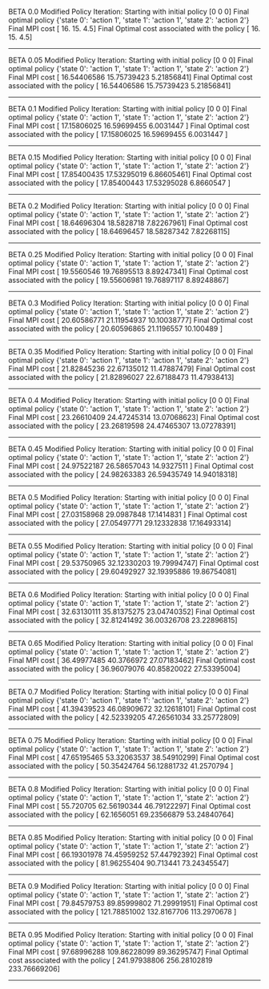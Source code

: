 BETA 0.0
Modified Policy Iteration: Starting with initial policy [0 0 0]
Final optimal policy
{'state 0': 'action 1', 'state 1': 'action 1', 'state 2': 'action 2'}
Final MPI cost
[ 16.   15.    4.5]
Final Optimal cost associated with the policy
[ 16.   15.    4.5]


 ------------ 


BETA 0.05
Modified Policy Iteration: Starting with initial policy [0 0 0]
Final optimal policy
{'state 0': 'action 1', 'state 1': 'action 1', 'state 2': 'action 2'}
Final MPI cost
[ 16.54406586  15.75739423   5.21856841]
Final Optimal cost associated with the policy
[ 16.54406586  15.75739423   5.21856841]


 ------------ 


BETA 0.1
Modified Policy Iteration: Starting with initial policy [0 0 0]
Final optimal policy
{'state 0': 'action 1', 'state 1': 'action 1', 'state 2': 'action 2'}
Final MPI cost
[ 17.15806025  16.59699455   6.0031447 ]
Final Optimal cost associated with the policy
[ 17.15806025  16.59699455   6.0031447 ]


 ------------ 


BETA 0.15
Modified Policy Iteration: Starting with initial policy [0 0 0]
Final optimal policy
{'state 0': 'action 1', 'state 1': 'action 1', 'state 2': 'action 2'}
Final MPI cost
[ 17.85400435  17.53295019   6.86605461]
Final Optimal cost associated with the policy
[ 17.85400443  17.53295028   6.8660547 ]


 ------------ 


BETA 0.2
Modified Policy Iteration: Starting with initial policy [0 0 0]
Final optimal policy
{'state 0': 'action 1', 'state 1': 'action 1', 'state 2': 'action 2'}
Final MPI cost
[ 18.64696304  18.5828718    7.82267961]
Final Optimal cost associated with the policy
[ 18.64696457  18.58287342   7.82268115]


 ------------ 


BETA 0.25
Modified Policy Iteration: Starting with initial policy [0 0 0]
Final optimal policy
{'state 0': 'action 1', 'state 1': 'action 1', 'state 2': 'action 2'}
Final MPI cost
[ 19.5560546   19.76895513   8.89247341]
Final Optimal cost associated with the policy
[ 19.55606981  19.76897117   8.89248867]


 ------------ 


BETA 0.3
Modified Policy Iteration: Starting with initial policy [0 0 0]
Final optimal policy
{'state 0': 'action 1', 'state 1': 'action 1', 'state 2': 'action 2'}
Final MPI cost
[ 20.60586771  21.11954937  10.10038777]
Final Optimal cost associated with the policy
[ 20.60596865  21.1196557   10.100489  ]


 ------------ 


BETA 0.35
Modified Policy Iteration: Starting with initial policy [0 0 0]
Final optimal policy
{'state 0': 'action 1', 'state 1': 'action 1', 'state 2': 'action 2'}
Final MPI cost
[ 21.82845236  22.67135012  11.47887479]
Final Optimal cost associated with the policy
[ 21.82896027  22.67188473  11.47938413]


 ------------ 


BETA 0.4
Modified Policy Iteration: Starting with initial policy [0 0 0]
Final optimal policy
{'state 0': 'action 1', 'state 1': 'action 1', 'state 2': 'action 2'}
Final MPI cost
[ 23.26610409  24.47245314  13.07068623]
Final Optimal cost associated with the policy
[ 23.26819598  24.47465307  13.07278391]


 ------------ 


BETA 0.45
Modified Policy Iteration: Starting with initial policy [0 0 0]
Final optimal policy
{'state 0': 'action 1', 'state 1': 'action 1', 'state 2': 'action 2'}
Final MPI cost
[ 24.97522187  26.58657043  14.9327511 ]
Final Optimal cost associated with the policy
[ 24.98263383  26.59435749  14.94018318]


 ------------ 


BETA 0.5
Modified Policy Iteration: Starting with initial policy [0 0 0]
Final optimal policy
{'state 0': 'action 1', 'state 1': 'action 1', 'state 2': 'action 2'}
Final MPI cost
[ 27.03158968  29.0987848   17.1414831 ]
Final Optimal cost associated with the policy
[ 27.05497771  29.12332838  17.16493314]


 ------------ 


BETA 0.55
Modified Policy Iteration: Starting with initial policy [0 0 0]
Final optimal policy
{'state 0': 'action 1', 'state 1': 'action 1', 'state 2': 'action 2'}
Final MPI cost
[ 29.53750965  32.12330203  19.79994747]
Final Optimal cost associated with the policy
[ 29.60492927  32.19395886  19.86754081]


 ------------ 


BETA 0.6
Modified Policy Iteration: Starting with initial policy [0 0 0]
Final optimal policy
{'state 0': 'action 1', 'state 1': 'action 1', 'state 2': 'action 2'}
Final MPI cost
[ 32.63130111  35.81375275  23.04740352]
Final Optimal cost associated with the policy
[ 32.81241492  36.00326708  23.22896815]


 ------------ 


BETA 0.65
Modified Policy Iteration: Starting with initial policy [0 0 0]
Final optimal policy
{'state 0': 'action 1', 'state 1': 'action 1', 'state 2': 'action 2'}
Final MPI cost
[ 36.49977485  40.3766972   27.07183462]
Final Optimal cost associated with the policy
[ 36.96079076  40.85820022  27.53395004]


 ------------ 


BETA 0.7
Modified Policy Iteration: Starting with initial policy [0 0 0]
Final optimal policy
{'state 0': 'action 1', 'state 1': 'action 1', 'state 2': 'action 2'}
Final MPI cost
[ 41.39439523  46.08909672  32.12618101]
Final Optimal cost associated with the policy
[ 42.52339205  47.26561034  33.25772809]


 ------------ 


BETA 0.75
Modified Policy Iteration: Starting with initial policy [0 0 0]
Final optimal policy
{'state 0': 'action 1', 'state 1': 'action 1', 'state 2': 'action 2'}
Final MPI cost
[ 47.65195465  53.32063537  38.54910299]
Final Optimal cost associated with the policy
[ 50.35424764  56.12881732  41.2570794 ]


 ------------ 


BETA 0.8
Modified Policy Iteration: Starting with initial policy [0 0 0]
Final optimal policy
{'state 0': 'action 1', 'state 1': 'action 1', 'state 2': 'action 2'}
Final MPI cost
[ 55.720705    62.56190344  46.79122297]
Final Optimal cost associated with the policy
[ 62.1656051   69.23566879  53.24840764]


 ------------ 


BETA 0.85
Modified Policy Iteration: Starting with initial policy [0 0 0]
Final optimal policy
{'state 0': 'action 1', 'state 1': 'action 1', 'state 2': 'action 2'}
Final MPI cost
[ 66.19301978  74.45959252  57.44792392]
Final Optimal cost associated with the policy
[ 81.96255404  90.713441    73.24345547]


 ------------ 


BETA 0.9
Modified Policy Iteration: Starting with initial policy [0 0 0]
Final optimal policy
{'state 0': 'action 1', 'state 1': 'action 1', 'state 2': 'action 2'}
Final MPI cost
[ 79.84579753  89.85999802  71.29991951]
Final Optimal cost associated with the policy
[ 121.78851002  132.8167706   113.2970678 ]


 ------------ 


BETA 0.95
Modified Policy Iteration: Starting with initial policy [0 0 0]
Final optimal policy
{'state 0': 'action 1', 'state 1': 'action 1', 'state 2': 'action 2'}
Final MPI cost
[  97.68996288  109.86228099   89.36295747]
Final Optimal cost associated with the policy
[ 241.97938806  256.28102819  233.76669206]


 ------------ 


